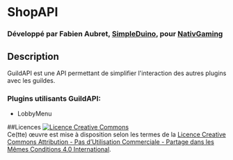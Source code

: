 # ShopAPI
### Développé par Fabien Aubret, [SimpleDuino](http://simple-duino.com), pour [NativGaming](http://nativgaming.com)

## Description
GuildAPI est une API permettant de simplifier l'interaction des autres plugins avec les guildes.

### Plugins utilisants GuildAPI:
- LobbyMenu

##Licences
<a rel="license" href="http://creativecommons.org/licenses/by-nc-sa/4.0/"><img alt="Licence Creative Commons" style="border-width:0" src="https://i.creativecommons.org/l/by-nc-sa/4.0/88x31.png" /></a><br />Ce(tte) œuvre est mise à disposition selon les termes de la <a rel="license" href="http://creativecommons.org/licenses/by-nc-sa/4.0/">Licence Creative Commons Attribution - Pas d’Utilisation Commerciale - Partage dans les Mêmes Conditions 4.0 International</a>.
